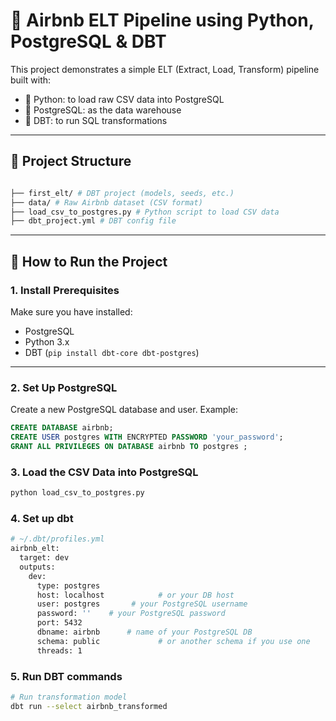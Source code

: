 # 🧠 Airbnb ELT Pipeline using Python, PostgreSQL & DBT

This project demonstrates a simple ELT (Extract, Load, Transform) pipeline built with:

- 🐍 Python: to load raw CSV data into PostgreSQL
- 🐘 PostgreSQL: as the data warehouse
- 🧪 DBT: to run SQL transformations 
---

## 📁 Project Structure
```bash

├── first_elt/ # DBT project (models, seeds, etc.)
├── data/ # Raw Airbnb dataset (CSV format)
├── load_csv_to_postgres.py # Python script to load CSV data
├── dbt_project.yml # DBT config file

```

---

## 🚀 How to Run the Project

### 1. Install Prerequisites

Make sure you have installed:

- PostgreSQL 
- Python 3.x
- DBT (`pip install dbt-core dbt-postgres`)

---

### 2. Set Up PostgreSQL

Create a new PostgreSQL database and user. Example:

```sql
CREATE DATABASE airbnb;
CREATE USER postgres WITH ENCRYPTED PASSWORD 'your_password';
GRANT ALL PRIVILEGES ON DATABASE airbnb TO postgres ;
```

### 3. Load the CSV Data into PostgreSQL
```bash
python load_csv_to_postgres.py
```

### 4. Set up dbt

``` bash
# ~/.dbt/profiles.yml
airbnb_elt:
  target: dev
  outputs:
    dev:
      type: postgres
      host: localhost            # or your DB host
      user: postgres       # your PostgreSQL username
      password: ''    # your PostgreSQL password
      port: 5432
      dbname: airbnb      # name of your PostgreSQL DB
      schema: public             # or another schema if you use one
      threads: 1
```
### 5. Run DBT commands
```bash 
# Run transformation model
dbt run --select airbnb_transformed
```

